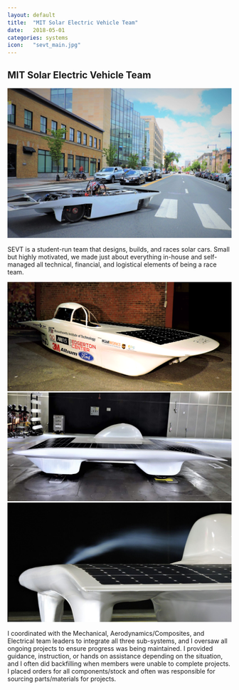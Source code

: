 ```yaml
---
layout: default
title:  "MIT Solar Electric Vehicle Team"
date:   2018-05-01
categories: systems
icon:	"sevt_main.jpg"
---
```


<h2>MIT Solar Electric Vehicle Team</h2>

<div class="box alt">
<div class="row uniform">
<div class="12u$"><span class="image fit"><img src="images/sevt_main.jpg" alt="" /></span></div>
</div>
</div>

<p>​SEVT is a student-run team that designs, builds, and races solar cars. Small but highly motivated, we made just about everything in-house and self-managed all technical, financial, and logistical elements of being a race team.</p>

<div class="box alt">
<div class="row uniform">
<div class="4u"><span class="image fit"><img src="images/sevt/flux cropped.png" alt="" /></span></div>
<div class="4u"><span class="image fit"><img src="images/sevt/side tunnel.jpg" alt="" /></span></div>
<div class="4u$"><span class="image fit"><img src="images/sevt/smoke.jpg" alt="" /></span></div>
</div>
</div>

<p>​​I coordinated with the Mechanical, Aerodynamics/Composites, and Electrical team leaders to integrate all three sub-systems, and I oversaw all ongoing projects to ensure progress was being maintained. I provided guidance, instruction, or hands on assistance depending on the situation, and I often did backfilling when members were unable to complete projects. I placed orders for all components/stock and often was responsible for sourcing parts/materials for projects.</p>